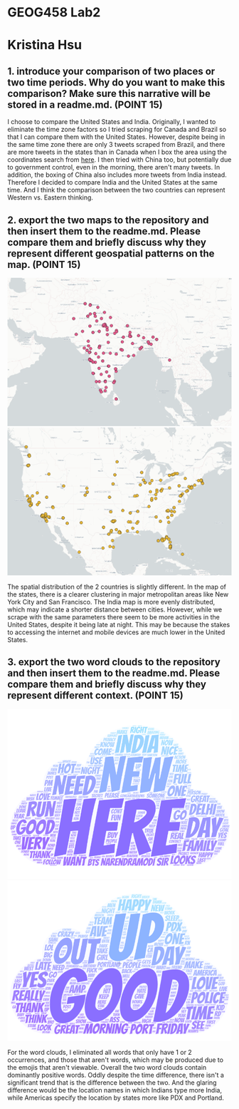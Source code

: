 # GEOG458 Lab2
# Kristina Hsu


## 1. introduce your comparison of two places or two time periods. Why do you want to make this comparison? Make sure this narrative will be stored in a readme.md. (POINT 15)

I choose to compare the United States and India. Originally, I wanted to eliminate the time zone factors so I tried scraping for Canada and Brazil so that I can compare them with the United States. However, despite being in the same time zone there are only 3 tweets scraped from Brazil, and there are more tweets in the states than in Canada when I box the area using the coordinates search from [here](https://gist.github.com/graydon/11198540). I then tried with China too, but potentially due to government control, even in the morning, there aren't many tweets. In addition, the boxing of China also includes more tweets from India instead. Therefore I decided to compare India and the United States at the same time. And I think the comparison between the two countries can represent Western vs. Eastern thinking. 

## 2. export the two maps to the repository and then insert them to the readme.md. Please compare them and briefly discuss why they represent different geospatial patterns on the map. (POINT 15)

![India Map](/img/india_map.png) 
![USA Map](/img/usa_map.png) 

The spatial distribution of the 2 countries is slightly different. In the map of the states, there is a clearer clustering in major metropolitan areas like New York City and San Francisco. The India map is more evenly distributed, which may indicate a shorter distance between cities. However, while we scrape with the same parameters there seem to be more activities in the United States, despite it being late at night. This may be because the stakes to accessing the internet and mobile devices are much lower in the United States. 

## 3. export the two word clouds to the repository and then insert them to the readme.md. Please compare them and briefly discuss why they represent different context. (POINT 15)

![India Word Could](/img/wordcloud_india.png) 
![USA Word Could](/img/wordcloud_usa.png) 

For the word clouds, I eliminated all words that only have 1 or 2 occurrences, and those that aren't words, which may be produced due to the emojis that aren't viewable. Overall the two word clouds contain dominantly positive words. Oddly despite the time difference, there isn't a significant trend that is the difference between the two. And the glaring difference would be the location names in which Indians type more India, while Americas specify the location by states more like PDX and Portland.